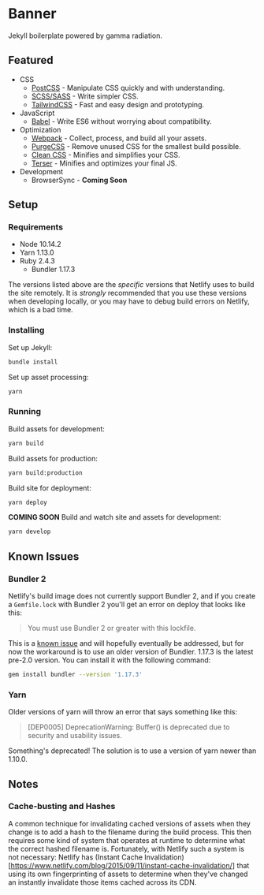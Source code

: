 # Banner
Jekyll boilerplate powered by gamma radiation.

## Featured

- CSS
  - [PostCSS](https://postcss.org/) - Manipulate CSS quickly and with understanding.
  - [SCSS/SASS](https://sass-lang.com/) - Write simpler CSS.
  - [TailwindCSS](https://tailwindcss.com) - Fast and easy design and prototyping.
- JavaScript
  - [Babel](https://babeljs.io/) - Write ES6 without worrying about compatibility.
- Optimization 
  - [Webpack](https://webpack.js.org/) - Collect, process, and build all your assets.
  - [PurgeCSS](https://www.purgecss.com/) - Remove unused CSS for the smallest build possible.
  - [Clean CSS](https://github.com/jakubpawlowicz/clean-css) - Minifies and simplifies your CSS.
  - [Terser](https://github.com/terser-js/terser) - Minifies and optimizes your final JS.
- Development
  - BrowserSync - **Coming Soon**

## Setup

### Requirements
- Node 10.14.2
- Yarn 1.13.0
- Ruby 2.4.3
  - Bundler 1.17.3

The versions listed above are the *specific* versions that Netlify uses to build the 
site remotely. It is *strongly* recommended that you use these versions when developing 
locally, or you may have to debug build errors on Netlify, which is a bad time.

### Installing

Set up Jekyll:
```bash
bundle install
```

Set up asset processing:
```bash
yarn
```

### Running

Build assets for development:
```bash
yarn build
```

Build assets for production:
```bash
yarn build:production
```

Build site for deployment:
```bash
yarn deploy
```

**COMING SOON**
Build and watch site and assets for development:
```bash
yarn develop
```

## Known Issues

### Bundler 2

Netlify's build image does not currently support Bundler 2, and if you create a
`Gemfile.lock` with Bundler 2 you'll get an error on deploy that looks like
this: 

> You must use Bundler 2 or greater with this lockfile.

This is a [known issue](https://github.com/netlify/build-image/issues/250) and will
hopefully eventually be addressed, but for now the workaround is to use an older version
of Bundler. 1.17.3 is the latest pre-2.0 version. You can install it with the following
command:

```bash
gem install bundler --version '1.17.3'
```

### Yarn

Older versions of yarn will throw an error that says something like this:

> [DEP0005] DeprecationWarning: Buffer() is deprecated due to security and usability issues.

Something's deprecated! The solution is to use a version of yarn newer than 1.10.0.

## Notes

### Cache-busting and Hashes

A common technique for invalidating cached versions of assets when they change is to add
a hash to the filename during the build process. This then requires some kind of system
that operates at runtime to determine what the correct hashed filename is. Fortunately,
with Netlify such a system is not necessary: Netlify has (Instant Cache Invalidation)[https://www.netlify.com/blog/2015/09/11/instant-cache-invalidation/]
that using its own fingerprinting of assets to determine when they've changed an
instantly invalidate those items cached across its CDN.
